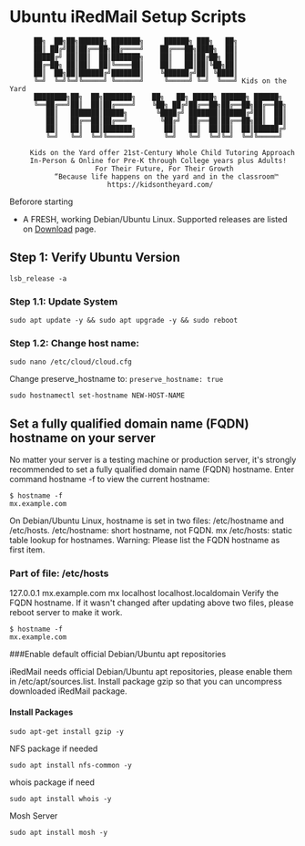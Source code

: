 # Ubuntu iRedMail Setup Scripts
```
      ██╗  ██╗██╗██████╗ ███████╗     ██████╗ ███╗   ██╗
      ██║ ██╔╝██║██╔══██╗██╔════╝    ██╔═══██╗████╗  ██║
      █████╔╝ ██║██║  ██║███████╗    ██║   ██║██╔██╗ ██║
      ██╔═██╗ ██║██║  ██║╚════██║    ██║   ██║██║╚██╗██║
      ██║  ██╗██║██████╔╝███████║    ╚██████╔╝██║ ╚████║
      ╚═╝  ╚═╝╚═╝╚═════╝ ╚══════╝     ╚═════╝ ╚═╝  ╚═══╝ Kids on the Yard
      ████████╗██╗  ██╗███████╗    ██╗   ██╗ █████╗ ██████╗ ██████╗
      ╚══██╔══╝██║  ██║██╔════╝    ╚██╗ ██╔╝██╔══██╗██╔══██╗██╔══██╗
         ██║   ███████║█████╗       ╚████╔╝ ███████║██████╔╝██║  ██║
         ██║   ██╔══██║██╔══╝        ╚██╔╝  ██╔══██║██╔══██╗██║  ██║
         ██║   ██║  ██║███████╗       ██║   ██║  ██║██║  ██║██████╔╝
         ╚═╝   ╚═╝  ╚═╝╚══════╝       ╚═╝   ╚═╝  ╚═╝╚═╝  ╚═╝╚═════╝
                                                
     Kids on the Yard offer 21st-Century Whole Child Tutoring Approach 
     In-Person & Online for Pre-K through College years plus Adults! 
                     For Their Future, For Their Growth
           “Because life happens on the yard and in the classroom™
                        https://kidsontheyard.com/
```
Beforore starting 
* A FRESH, working Debian/Ubuntu Linux. Supported releases are listed on [Download](https://www.iredmail.org/download.html) page.

## Step 1: Verify Ubuntu Version
```
lsb_release -a
```
### Step 1.1: Update System

```
sudo apt update -y && sudo apt upgrade -y && sudo reboot
```


### Step 1.2: Change host name:

```
sudo nano /etc/cloud/cloud.cfg
```
Change preserve_hostname to: `preserve_hostname: true`

```
sudo hostnamectl set-hostname NEW-HOST-NAME
```


## Set a fully qualified domain name (FQDN) hostname on your server

No matter your server is a testing machine or production server, it's strongly recommended to set a fully qualified domain name (FQDN) hostname.
Enter command hostname -f to view the current hostname:
```
$ hostname -f
mx.example.com
```
On Debian/Ubuntu Linux, hostname is set in two files: /etc/hostname and /etc/hosts.
/etc/hostname: short hostname, not FQDN.
mx
/etc/hosts: static table lookup for hostnames. Warning: Please list the FQDN hostname as first item.
### Part of file: /etc/hosts
127.0.0.1   mx.example.com mx localhost localhost.localdomain
Verify the FQDN hostname. If it wasn't changed after updating above two files, please reboot server to make it work.
```
$ hostname -f
mx.example.com
```
###Enable default official Debian/Ubuntu apt repositories

iRedMail needs official Debian/Ubuntu apt repositories, please enable them in /etc/apt/sources.list.
Install package gzip so that you can uncompress downloaded iRedMail package.

#### Install Packages 

```
sudo apt-get install gzip -y
```

NFS package if needed
```
sudo apt install nfs-common -y
```

whois package if need
```
sudo apt install whois -y
```

Mosh Server
```
sudo apt install mosh -y
```
